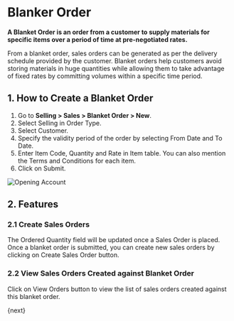 <!-- add-breadcrumbs -->
# Blanker Order

**A Blanket Order is an order from a customer to supply materials for specific items over a period of time at pre-negotiated rates.**

From a blanket order, sales orders can be generated as per the delivery schedule provided by the customer. Blanket orders help customers avoid storing materials in huge quantities while allowing them to take advantage of fixed rates by committing volumes within a specific time period.

## 1. How to Create a Blanket Order

1. Go to **Selling > Sales > Blanket Order > New**.
1. Select Selling in Order Type.
1. Select Customer.
1. Specify the validity period of the order by selecting From Date and To Date.
1. Enter Item Code, Quantity and Rate in Item table. You can also mention the Terms and Conditions for each item.
1. Click on Submit.

<img class="screenshot" alt="Opening Account" src="{{docs_base_url}}/assets/img/selling/blanket_order_sales.gif">

## 2. Features

### 2.1 Create Sales Orders

The Ordered Quantity field will be updated once a Sales Order is placed. Once a blanket order is submitted, you can create new sales orders by clicking on Create Sales Order button.

### 2.2 View Sales Orders Created against Blanket Order

Click on View Orders button to view the list of sales orders created against this blanket order.  

{next}
